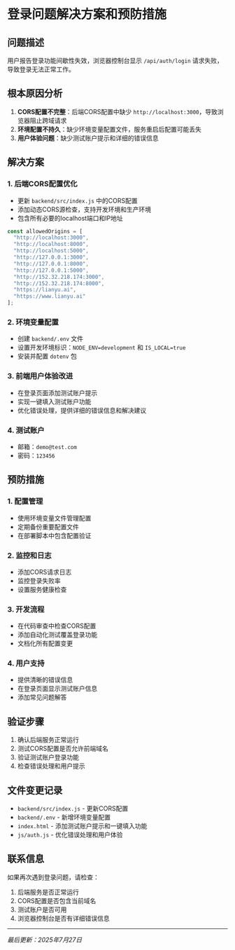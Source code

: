 # 登录问题解决方案和预防措施

## 问题描述
用户报告登录功能间歇性失效，浏览器控制台显示 `/api/auth/login` 请求失败，导致登录无法正常工作。

## 根本原因分析
1. **CORS配置不完整**：后端CORS配置中缺少 `http://localhost:3000`，导致浏览器阻止跨域请求
2. **环境配置不持久**：缺少环境变量配置文件，服务重启后配置可能丢失
3. **用户体验问题**：缺少测试账户提示和详细的错误信息

## 解决方案

### 1. 后端CORS配置优化
- 更新 `backend/src/index.js` 中的CORS配置
- 添加动态CORS源检查，支持开发环境和生产环境
- 包含所有必要的localhost端口和IP地址

```javascript
const allowedOrigins = [
  "http://localhost:3000",
  "http://localhost:8000", 
  "http://localhost:5000",
  "http://127.0.0.1:3000",
  "http://127.0.0.1:8000",
  "http://127.0.0.1:5000",
  "http://152.32.218.174:3000",
  "http://152.32.218.174:8000",
  "https://lianyu.ai",
  "https://www.lianyu.ai"
];
```

### 2. 环境变量配置
- 创建 `backend/.env` 文件
- 设置开发环境标识：`NODE_ENV=development` 和 `IS_LOCAL=true`
- 安装并配置 `dotenv` 包

### 3. 前端用户体验改进
- 在登录页面添加测试账户提示
- 实现一键填入测试账户功能
- 优化错误处理，提供详细的错误信息和解决建议

### 4. 测试账户
- 邮箱：`demo@test.com`
- 密码：`123456`

## 预防措施

### 1. 配置管理
- 使用环境变量文件管理配置
- 定期备份重要配置文件
- 在部署脚本中包含配置验证

### 2. 监控和日志
- 添加CORS请求日志
- 监控登录失败率
- 设置服务健康检查

### 3. 开发流程
- 在代码审查中检查CORS配置
- 添加自动化测试覆盖登录功能
- 文档化所有配置变更

### 4. 用户支持
- 提供清晰的错误信息
- 在登录页面显示测试账户信息
- 添加常见问题解答

## 验证步骤
1. 确认后端服务正常运行
2. 测试CORS配置是否允许前端域名
3. 验证测试账户登录功能
4. 检查错误处理和用户提示

## 文件变更记录
- `backend/src/index.js` - 更新CORS配置
- `backend/.env` - 新增环境变量配置
- `index.html` - 添加测试账户提示和一键填入功能
- `js/auth.js` - 优化错误处理和用户体验

## 联系信息
如果再次遇到登录问题，请检查：
1. 后端服务是否正常运行
2. CORS配置是否包含当前域名
3. 测试账户是否可用
4. 浏览器控制台是否有详细错误信息

---
*最后更新：2025年7月27日*